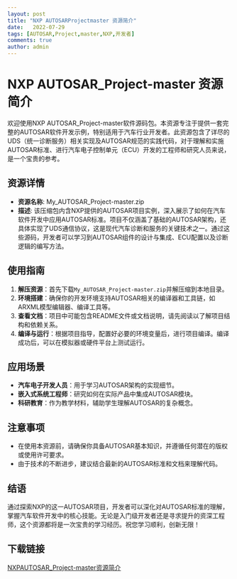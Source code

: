 ```yaml
---
layout: post
title: "NXP AUTOSARProjectmaster 资源简介"
date:   2022-07-29
tags: [AUTOSAR,Project,master,NXP,开发者]
comments: true
author: admin
---
```

# NXP AUTOSAR_Project-master 资源简介

欢迎使用NXP AUTOSAR_Project-master软件源码包。本资源专注于提供一套完整的AUTOSAR软件开发示例，特别适用于汽车行业开发者。此资源包含了详尽的UDS（统一诊断服务）相关实现及AUTOSAR规范的实践代码，对于理解和实施AUTOSAR标准、进行汽车电子控制单元（ECU）开发的工程师和研究人员来说，是一个宝贵的参考。

## 资源详情

- **资源名称**: My_AUTOSAR_Project-master.zip
- **描述**: 该压缩包内含NXP提供的AUTOSAR项目实例，深入展示了如何在汽车软件开发中应用AUTOSAR标准。项目不仅涵盖了基础的AUTOSAR架构，还具体实现了UDS通信协议，这是现代汽车诊断和服务的关键技术之一。通过这些源码，开发者可以学习到AUTOSAR组件的设计与集成、ECU配置以及诊断逻辑的编写方法。

## 使用指南

1. **解压资源**：首先下载`My_AUTOSAR_Project-master.zip`并解压缩到本地目录。
2. **环境搭建**：确保你的开发环境支持AUTOSAR相关的编译器和工具链，如ARXML模型编辑器、编译工具等。
3. **查看文档**：项目中可能包含README文件或文档说明，请先阅读以了解项目结构和依赖关系。
4. **编译与运行**：根据项目指导，配置好必要的环境变量后，进行项目编译。编译成功后，可以在模拟器或硬件平台上测试运行。

## 应用场景

- **汽车电子开发人员**：用于学习AUTOSAR架构的实现细节。
- **嵌入式系统工程师**：研究如何在实际产品中集成AUTOSAR模块。
- **科研教育**：作为教学材料，辅助学生理解AUTOSAR的复杂概念。

## 注意事项

- 在使用本资源前，请确保你具备AUTOSAR基本知识，并遵循任何潜在的版权或使用许可要求。
- 由于技术的不断进步，建议结合最新的AUTOSAR标准和文档来理解代码。

## 结语

通过探索NXP的这一AUTOSAR项目，开发者可以深化对AUTOSAR标准的理解，掌握汽车软件开发中的核心技能。无论是入门级开发者还是寻求提升的资深工程师，这个资源都将是一次宝贵的学习经历。祝您学习顺利，创新无限！

## 下载链接

[NXPAUTOSAR_Project-master资源简介](https://pan.quark.cn/s/fe217ae5f09c)